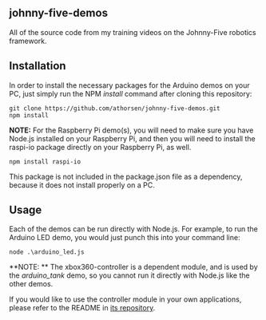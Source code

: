 ## johnny-five-demos ##
All of the source code from my training videos on the Johnny-Five robotics framework.

## Installation ##

In order to install the necessary packages for the Arduino demos on your PC, just simply run the NPM *install* command after cloning this repository:

	git clone https://github.com/athorsen/johnny-five-demos.git
	npm install

**NOTE:** For the Raspberry Pi demo(s), you will need to make sure you have Node.js installed on your Raspberry Pi, and then you will need to install the raspi-io package directly on your Raspberry Pi, as well. 

	npm install raspi-io

This package is not included in the package.json file as a dependency, because it does not install properly on a PC.

## Usage ##

Each of the demos can be run directly with Node.js. For example, to run the Arduino LED demo, you would just punch this into your command line:

	node .\arduino_led.js

**NOTE: ** The xbox360-controller is a dependent module, and is used by the *arduino_tank* demo, so you cannot run it directly with Node.js like the other demos.

If you would like to use the controller module in your own applications, please refer to the README in [its repository](https://github.com/athorsen/xbox360-controller).